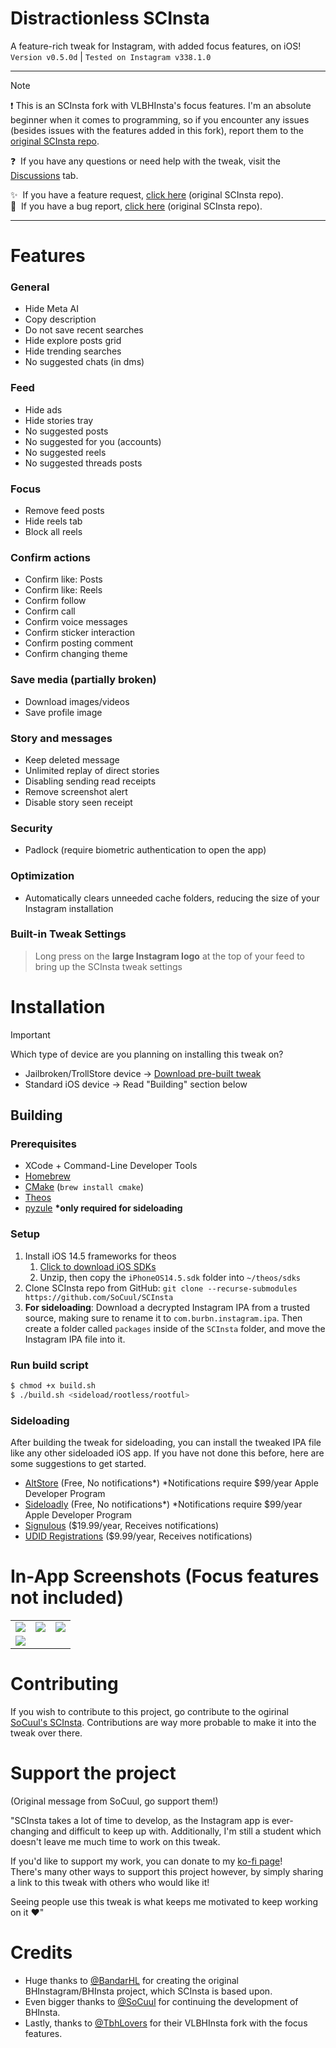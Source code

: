 # Distractionless SCInsta
A feature-rich tweak for Instagram, with added focus features, on iOS!\
`Version v0.5.0d` | `Tested on Instagram v338.1.0`

---

> [!NOTE]
> ❗️&nbsp;This is an SCInsta fork with VLBHInsta's focus features. I'm an absolute beginner when it comes to programming, so if you encounter any issues (besides issues with the features added in this fork), report them to the [original SCInsta repo](https://github.com/SoCuul/SCInsta).
>
> ❓ &nbsp;If you have any questions or need help with the tweak, visit the [Discussions](https://github.com/Defflix/SCInsta/discussions) tab.
>
> ✨ &nbsp;If you have a feature request, [click here](https://github.com/SoCuul/SCInsta/issues/new?labels=enhancement&title=feat:%20replace%20this%20text%20with%20your%20feature%20request) (original SCInsta repo).\
> 🐛 &nbsp;If you have a bug report, [click here](https://github.com/SoCuul/SCInsta/issues/new?labels=bug&title=bug:%20replace%20this%20with%20a%20summary%20of%20the%20issue%20you're%20experiencing) (original SCInsta repo).
> 

---

# Features
### General
- Hide Meta AI
- Copy description
- Do not save recent searches
- Hide explore posts grid
- Hide trending searches
- No suggested chats (in dms)

### Feed
- Hide ads
- Hide stories tray
- No suggested posts
- No suggested for you (accounts)
- No suggested reels
- No suggested threads posts

### Focus
- Remove feed posts
- Hide reels tab
- Block all reels

### Confirm actions
- Confirm like: Posts
- Confirm like: Reels
- Confirm follow
- Confirm call
- Confirm voice messages
- Confirm sticker interaction
- Confirm posting comment
- Confirm changing theme

### Save media (partially broken)
- Download images/videos
- Save profile image

### Story and messages
- Keep deleted message
- Unlimited replay of direct stories
- Disabling sending read receipts
- Remove screenshot alert
- Disable story seen receipt

### Security
- Padlock (require biometric authentication to open the app)

### Optimization
- Automatically clears unneeded cache folders, reducing the size of your Instagram installation

### Built-in Tweak Settings
> Long press on the **large Instagram logo** at the top of your feed to bring up the SCInsta tweak settings

# Installation
>[!IMPORTANT]
> Which type of device are you planning on installing this tweak on?
> - Jailbroken/TrollStore device -> [Download pre-built tweak](https://github.com/SoCuul/SCInsta/releases/latest)
> - Standard iOS device -> Read "Building" section below

## Building
### Prerequisites
- XCode + Command-Line Developer Tools
- [Homebrew](https://brew.sh/#install)
- [CMake](https://formulae.brew.sh/formula/cmake#default) (`brew install cmake`)
- [Theos](https://theos.dev/docs/installation)
- [pyzule](https://github.com/asdfzxcvbn/pyzule?tab=readme-ov-file#installation) **\*only required for sideloading**

### Setup
1. Install iOS 14.5 frameworks for theos
   1. [Click to download iOS SDKs](https://github.com/xybp888/iOS-SDKs/archive/refs/heads/master.zip)
   2. Unzip, then copy the `iPhoneOS14.5.sdk` folder into `~/theos/sdks`
2. Clone SCInsta repo from GitHub: `git clone --recurse-submodules https://github.com/SoCuul/SCInsta`
3. **For sideloading**: Download a decrypted Instagram IPA from a trusted source, making sure to rename it to `com.burbn.instagram.ipa`.
   Then create a folder called `packages` inside of the `SCInsta` folder, and move the Instagram IPA file into it. 

### Run build script
```sh
$ chmod +x build.sh
$ ./build.sh <sideload/rootless/rootful>
```

### Sideloading
After building the tweak for sideloading, you can install the tweaked IPA file like any other sideloaded iOS app. If you have not done this before, here are some suggestions to get started.

- [AltStore](https://altstore.io/#Downloads) (Free, No notifications*) *Notifications require $99/year Apple Developer Program
- [Sideloadly](https://sideloadly.io/#download) (Free, No notifications*) *Notifications require $99/year Apple Developer Program
- [Signulous](https://www.signulous.com/register) ($19.99/year, Receives notifications)
- [UDID Registrations](https://www.udidregistrations.com/buy) ($9.99/year, Receives notifications)

# In-App Screenshots (Focus features not included)

|                                             |                                             |                                             |
|:-------------------------------------------:|:-------------------------------------------:|:-------------------------------------------:|
| <img src="https://i.imgur.com/w7k0Zh3.png"> | <img src="https://i.imgur.com/vKhM5hj.png"> | <img src="https://i.imgur.com/L6SPBgv.png"> |
| <img src="https://i.imgur.com/E844fYy.png"> |

# Contributing
If you wish to contribute to this project, go contribute to the ogirinal [SoCuul's SCInsta](https://github.com/SoCuul/SCInsta). Contributions are way more probable to make it into the tweak over there.

# Support the project
(Original message from SoCuul, go support them!)

"SCInsta takes a lot of time to develop, as the Instagram app is ever-changing and difficult to keep up with. Additionally, I'm still a student which doesn't leave me much time to work on this tweak.

If you'd like to support my work, you can donate to my [ko-fi page](https://ko-fi.com/socuul)!\
There's many other ways to support this project however, by simply sharing a link to this tweak with others who would like it!

Seeing people use this tweak is what keeps me motivated to keep working on it ❤️"

# Credits
- Huge thanks to [@BandarHL](https://github.com/BandarHL) for creating the original BHInstagram/BHInsta project, which SCInsta is based upon.
- Even bigger thanks to [@SoCuul](https://girhub.com/SoCuul) for continuing the development of BHInsta.
- Lastly, thanks to [@TbhLovers](https://github.com/TbhLovers) for their VLBHInsta fork with the focus features.
